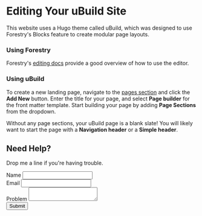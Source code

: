 
# Editing Your uBuild Site
This website uses a Hugo theme called uBuild, which was designed to use Forestry's Blocks feature to create modular page layouts.

### Using Forestry
Forestry's [editing docs](https://forestry.io/docs/editing/) provide a good overview of how to use the editor.

### Using uBuild
To create a new landing page, navigate to the [pages section](#/sections/pages/) and click the **Add New** button. Enter the title for your page, and select **Page builder** for the front matter template. Start building your page by adding **Page Sections** from the dropdown.

Without any page sections, your uBuild page is a blank slate! You will likely want to start the page with a **Navigation header** or a **Simple header**.

## Need Help?
Drop me a line if you're having trouble.

<form style="max-width: 40em;" target="_blank" method="POST" action="https://formspree.io/your-email@example.com">
  <div class="form-field">
    <label>Name</label>
    <input name="name" type="text" />
  </div>
  <div class="form-field">
    <label>Email</label>
    <input name="_replyto" type="email" />
  </div>
  <div class="form-field">
    <label>Problem</label>
    <textarea name="problem"></textarea>
  </div>
  <div class="form-field">
    <button type="submit" class="button primary">Submit</button>
  </div>
</form>
